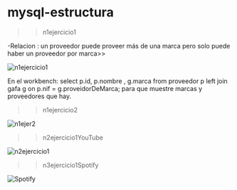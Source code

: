 # mysql-estructura
>> n1ejercicio1

-Relacion : un proveedor puede proveer más de una 
marca pero solo puede haber un proveedor por marca>> 

![n1ejercicio1](https://user-images.githubusercontent.com/107991714/180617559-efbbd3e3-e2e4-4663-b14b-f8b3f44a6d27.png)


En el workbench:
select p.id, p.nombre , g.marca from  proveedor p  left join gafa g on p.nif = g.proveidorDeMarca;
para que muestre marcas y proveedores que hay.

>> n1ejercicio2

![n1ejer2](https://user-images.githubusercontent.com/107991714/180602746-c0c7a4d9-4144-4734-b3fc-ddda4041be3a.png)

>> n2ejercicio1YouTube

![n2ejercicio1](https://user-images.githubusercontent.com/107991714/180605061-f452d35f-b1ea-4e5e-bc6e-7193d8ddd135.png)

>> n3ejercicio1Spotify

![Spotify](https://user-images.githubusercontent.com/107991714/180609424-0f817247-365b-471e-b2da-2e8982846880.png)
